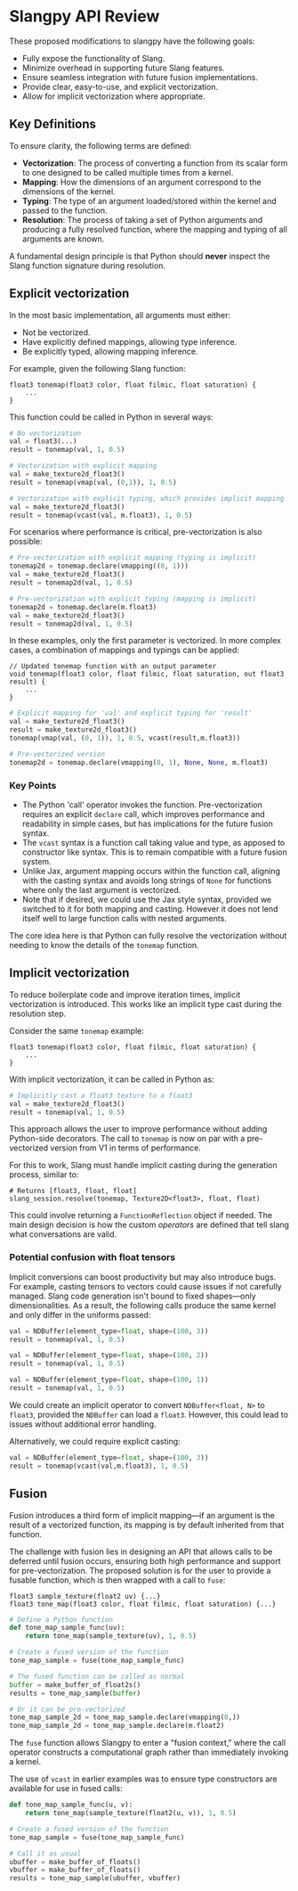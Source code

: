 # Slangpy API Review

These proposed modifications to slangpy have the following goals:
- Fully expose the functionality of Slang.
- Minimize overhead in supporting future Slang features.
- Ensure seamless integration with future fusion implementations.
- Provide clear, easy-to-use, and explicit vectorization.
- Allow for implicit vectorization where appropriate.

## Key Definitions
To ensure clarity, the following terms are defined:
- **Vectorization**: The process of converting a function from its scalar form to one designed to be called multiple times from a kernel.
- **Mapping**: How the dimensions of an argument correspond to the dimensions of the kernel.
- **Typing**: The type of an argument loaded/stored within the kernel and passed to the function.
- **Resolution**: The process of taking a set of Python arguments and producing a fully resolved function, where the mapping and typing of all arguments are known.

A fundamental design principle is that Python should **never** inspect the Slang function signature during resolution.

## Explicit vectorization

In the most basic implementation, all arguments must either:
- Not be vectorized.
- Have explicitly defined mappings, allowing type inference.
- Be explicitly typed, allowing mapping inference.

For example, given the following Slang function:

```slang
float3 tonemap(float3 color, float filmic, float saturation) {
    ...
}
```

This function could be called in Python in several ways:

```python
# No vectorization
val = float3(...)
result = tonemap(val, 1, 0.5)

# Vectorization with explicit mapping
val = make_texture2d_float3()
result = tonemap(vmap(val, (0,1)), 1, 0.5)

# Vectorization with explicit typing, which provides implicit mapping
val = make_texture2d_float3()
result = tonemap(vcast(val, m.float3), 1, 0.5)

```

For scenarios where performance is critical, pre-vectorization is also possible:

```python
# Pre-vectorization with explicit mapping (typing is implicit)
tonemap2d = tonemap.declare(vmapping((0, 1)))
val = make_texture2d_float3()
result = tonemap2d(val, 1, 0.5)

# Pre-vectorization with explicit typing (mapping is implicit)
tonemap2d = tonemap.declare(m.float3)
val = make_texture2d_float3()
result = tonemap2d(val, 1, 0.5)
```

In these examples, only the first parameter is vectorized. In more complex cases, a combination of mappings and typings can be applied:

```slang
// Updated tonemap function with an output parameter
void tonemap(float3 color, float filmic, float saturation, out float3 result) {
    ...
}
```

```python
# Explicit mapping for 'val' and explicit typing for 'result'
val = make_texture2d_float3()
result = make_texture2d_float3()
tonemap(vmap(val, (0, 1)), 1, 0.5, vcast(result,m.float3))

# Pre-vectorized version
tonemap2d = tonemap.declare(vmapping(0, 1), None, None, m.float3)
```

### Key Points
- The Python 'call' operator invokes the function. Pre-vectorization requires an explicit `declare` call, which improves performance and readability in simple cases, but has implications for the future fusion syntax.
- The `vcast` syntax is a function call taking value and type, as apposed to constructor like syntax. This is to remain compatible with a future fusion system.
- Unlike Jax, argument mapping occurs within the function call, aligning with the casting syntax and avoids long strings of `None` for functions where only the last argument is vectorized.
- Note that if desired, we could use the Jax style syntax, provided we switched to it for both mapping and casting. However it does not lend itself well to large function calls with nested arguments.

The core idea here is that Python can fully resolve the vectorization without needing to know the details of the `tonemap` function.

## Implicit vectorization

To reduce boilerplate code and improve iteration times, implicit vectorization is introduced. This works like an implicit type cast during the resolution step.

Consider the same `tonemap` example:

```slang
float3 tonemap(float3 color, float filmic, float saturation) {
    ...
}
```

With implicit vectorization, it can be called in Python as:

```python
# Implicitly cast a float3 texture to a float3
val = make_texture2d_float3()
result = tonemap(val, 1, 0.5)
```

This approach allows the user to improve performance without adding Python-side decorators. The call to `tonemap` is now on par with a pre-vectorized version from V1 in terms of performance.

For this to work, Slang must handle implicit casting during the generation process, similar to:

```pseudocode
# Returns [float3, float, float]
slang_session.resolve(tonemap, Texture2D<float3>, float, float)
```

This could involve returning a `FunctionReflection` object if needed. The main design decision is how the custom *operators* are defined that tell slang what conversations are valid.


### Potential confusion with float tensors

Implicit conversions can boost productivity but may also introduce bugs. For example, casting tensors to vectors could cause issues if not carefully managed. Slang code generation isn't bound to fixed shapes—only dimensionalities. As a result, the following calls produce the same kernel and only differ in the uniforms passed:

```python
val = NDBuffer(element_type=float, shape=(100, 3))
result = tonemap(val, 1, 0.5)

val = NDBuffer(element_type=float, shape=(100, 2))
result = tonemap(val, 1, 0.5)

val = NDBuffer(element_type=float, shape=(100, 1))
result = tonemap(val, 1, 0.5)
```

We could create an implicit operator to convert `NDBuffer<float, N>` to `float3`, provided the `NDBuffer` can load a `float3`. However, this could lead to issues without additional error handling.

Alternatively, we could require explicit casting:

```python
val = NDBuffer(element_type=float, shape=(100, 3))
result = tonemap(vcast(val,m.float3), 1, 0.5)
```

## Fusion

Fusion introduces a third form of implicit mapping—if an argument is the result of a vectorized function, its mapping is by default inherited from that function.

The challenge with fusion lies in designing an API that allows calls to be deferred until fusion occurs, ensuring both high performance and support for pre-vectorization. The proposed solution is for the user to provide a fusable function, which is then wrapped with a call to `fuse`:

```slang
float3 sample_texture(float2 uv) {...}
float3 tone_map(float3 color, float filmic, float saturation) {...}
```

```python
# Define a Python function
def tone_map_sample_func(uv):
    return tone_map(sample_texture(uv), 1, 0.5)

# Create a fused version of the function
tone_map_sample = fuse(tone_map_sample_func)

# The fused function can be called as normal
buffer = make_buffer_of_float2s()
results = tone_map_sample(buffer)

# Or it can be pre-vectorized
tone_map_sample_2d = tone_map_sample.declare(vmapping(0,))
tone_map_sample_2d = tone_map_sample.declare(m.float2)
```

The `fuse` function allows Slangpy to enter a "fusion context," where the call operator constructs a computational graph rather than immediately invoking a kernel.

The use of `vcast` in earlier examples was to ensure type constructors are available for use in fused calls:

```python
def tone_map_sample_func(u, v):
    return tone_map(sample_texture(float2(u, v)), 1, 0.5)

# Create a fused version of the function
tone_map_sample = fuse(tone_map_sample_func)

# Call it as usual
ubuffer = make_buffer_of_floats()
vbuffer = make_buffer_of_floats()
results = tone_map_sample(ubuffer, vbuffer)
```

